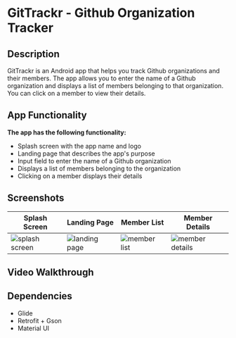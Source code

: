 ﻿# GitTrackr - Github Organization Tracker

## Description

GitTrackr is an Android app that helps you track Github organizations and their members. The app allows you to enter the name of a Github organization and displays a list of members belonging to that organization. You can click on a member to view their details.

## App Functionality

**The app has the following functionality:**

- Splash screen with the app name and logo
- Landing page that describes the app's purpose
- Input field to enter the name of a Github organization
- Displays a list of members belonging to the organization
- Clicking on a member displays their details

<!-- Table and row for screenshot wich show 4 image -->
## Screenshots

| Splash Screen                                                                                                           | Landing Page                                                                                                           | Member List                                                                                                           | Member Details                                                                                                           |
| ----------------------------------------------------------------------------------------------------------------------- | ---------------------------------------------------------------------------------------------------------------------- | --------------------------------------------------------------------------------------------------------------------- | ------------------------------------------------------------------------------------------------------------------------ |
| ![splash screen](https://user-images.githubusercontent.com/70854507/235408534-dbe9352c-8845-40e3-a355-6ca4a63e0e8a.png) | ![landing page](https://user-images.githubusercontent.com/70854507/235408596-63391114-fb24-4df6-b96c-8e2b301c41f2.png) | ![member list](https://user-images.githubusercontent.com/70854507/235408591-843a5839-72c1-429a-88a2-e387792178c1.png) | ![member details](https://user-images.githubusercontent.com/70854507/235408581-33c41810-bc38-4329-9f9f-e9ff95d09f4f.png) |

## Video Walkthrough

## Dependencies

- Glide
- Retrofit + Gson
- Material UI
